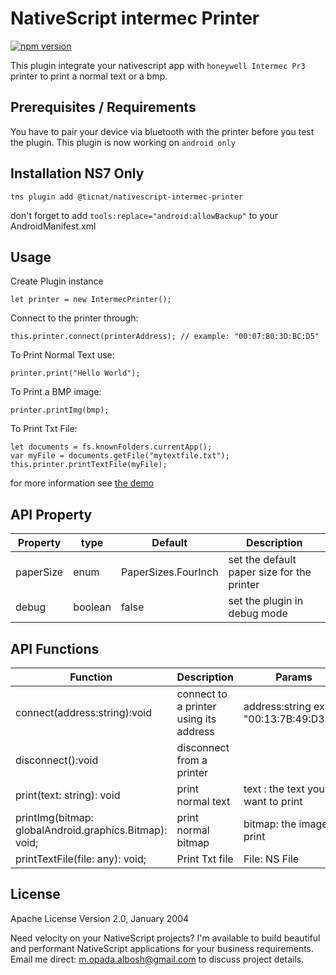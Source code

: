 # NativeScript intermec Printer

[![npm version](https://badge.fury.io/js/nativescript-sewoo-printer.svg)](https://badge.fury.io/js/nativescript-sewoo-printer)

This plugin integrate your nativescript app with `honeywell Intermec Pr3` printer to print a normal text or a bmp.

## Prerequisites / Requirements

You have to pair your device via bluetooth with the printer before you test the plugin.
This plugin is now working on `android only`

## Installation NS7 Only

```
tns plugin add @ticnat/nativescript-intermec-printer
```

don't forget to add `tools:replace="android:allowBackup"` to your AndroidManifest.xml

## Usage

Create Plugin instance

```
let printer = new IntermecPrinter();
```

Connect to the printer through:

```
this.printer.connect(printerAddress); // example: "00:07:80:3D:BC:D5"
```

To Print Normal Text use:

```
printer.print("Hello World");
```

To Print a BMP image:

```
printer.printImg(bmp);
```

To Print Txt File:

```
let documents = fs.knownFolders.currentApp();
var myFile = documents.getFile("mytextfile.txt");
this.printer.printTextFile(myFile);

```

for more information see [the demo](https://github.com/OPADA-Eng/nativescript-intermec-printer/tree/master/demo)

## API Property

| Property  | type    | Default             | Description                                |
| --------- | ------- | ------------------- | ------------------------------------------ |
| paperSize | enum    | PaperSizes.FourInch | set the default paper size for the printer |
| debug     | boolean | false               | set the plugin in debug mode               |

## API Functions

| Function                                               | Description                            | Params                                 |
| ------------------------------------------------------ | -------------------------------------- | -------------------------------------- |
| connect(address:string):void                           | connect to a printer using its address | address:string ex: "00:13:7B:49:D3:1A" |
| disconnect():void                                      | disconnect from a printer              |
| print(text: string): void                              | print normal text                      | text : the text you want to print      |
| printImg(bitmap: globalAndroid.graphics.Bitmap): void; | print normal bitmap                    | bitmap: the image to print             |
| printTextFile(file: any): void;                        | Print Txt file                         | File: NS File                          |

## License

Apache License Version 2.0, January 2004

Need velocity on your NativeScript projects? I'm available to build beautiful and performant NativeScript applications for your business requirements. Email me direct: m.opada.albosh@gmail.com to discuss project details.
